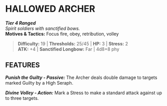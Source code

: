 ﻿# HALLOWED ARCHER

***Tier 4 Ranged***  
*Spirit soldiers with sanctified bows.*  
**Motives & Tactics:** Focus fire, obey, retribution, volley

> **Difficulty:** 19 | **Thresholds:** 25/45 | **HP:** 3 | **Stress:** 2  
> **ATK:** +4 | **Sanctified Longbow:** Far | 4d8+8 phy  

## FEATURES

***Punish the Guilty - Passive:*** The Archer deals double damage to targets marked Guilty by a High Seraph.

***Divine Volley - Action:*** Mark a Stress to make a standard attack against up to three targets.
